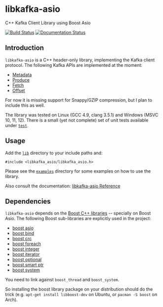 # libkafka-asio
C++ Kafka Client Library using Boost Asio

[![Build Status](https://travis-ci.org/danieljoos/libkafka-asio.svg?branch=master)](https://travis-ci.org/danieljoos/libkafka-asio)
[![Documentation Status](https://readthedocs.org/projects/libkafka-asio/badge/?version=latest)](https://readthedocs.org/projects/libkafka-asio/?badge=latest)

## Introduction

`libkafka-asio` is a C++ header-only library, implementing the Kafka client protocol. The following Kafka APIs are implemented at the moment:

* [Metadata](https://cwiki.apache.org/confluence/display/KAFKA/A+Guide+To+The+Kafka+Protocol#AGuideToTheKafkaProtocol-MetadataAPI)
* [Produce](https://cwiki.apache.org/confluence/display/KAFKA/A+Guide+To+The+Kafka+Protocol#AGuideToTheKafkaProtocol-ProduceAPI)
* [Fetch](https://cwiki.apache.org/confluence/display/KAFKA/A+Guide+To+The+Kafka+Protocol#AGuideToTheKafkaProtocol-FetchAPI)
* [Offset](https://cwiki.apache.org/confluence/display/KAFKA/A+Guide+To+The+Kafka+Protocol#AGuideToTheKafkaProtocol-OffsetAPI)

For now it is missing support for Snappy/GZIP compression, but I plan to include this as well.

The library was tested on Linux (GCC 4.9, clang 3.5.1) and Windows (MSVC 10, 11, 12). There is a small (yet not complete) set of unit tests available under [`test`](test/).

## Usage

Add the [`lib`](lib/) directory to your include paths and:
```
#include <libkafka_asio/libkafka_asio.h>
```
Please see the [`examples`](examples/) directory for some examples on how to use the library.

Also consult the documentation: [libkafka-asio Reference](http://libkafka-asio.rtfd.org/)

## Dependencies

`libkafka-asio` depends on the [Boost C++ libraries](http://www.boost.org/) -- specially on Boost Asio. The following Boost sub-libraries are explicitly used in the project:

* [boost asio](http://www.boost.org/doc/libs/release/doc/html/boost_asio.html)
* [boost bind](http://www.boost.org/doc/libs/release/libs/bind/bind.html)
* [boost crc](http://www.boost.org/doc/libs/release/libs/crc/)
* [boost foreach](http://www.boost.org/doc/libs/release/doc/html/foreach.html)
* [boost integer](http://www.boost.org/doc/libs/release/libs/integer/doc/html/index.html)
* [boost iterator](http://www.boost.org/doc/libs/release/libs/iterator/doc/index.html)
* [boost optional](http://www.boost.org/doc/libs/release/libs/optional/doc/html/index.html)
* [boost smart ptr](http://www.boost.org/doc/libs/release/libs/smart_ptr/smart_ptr.htm)
* [boost system](http://www.boost.org/doc/libs/release/libs/system/doc/index.html)

You need to link against `boost_thread` and `boost_system`.

So installing the boost library package on your distribution should do the trick (e.g. `apt-get install libboost-dev` on Ubuntu, or `pacman -S boost` on Arch).
